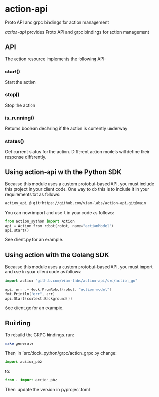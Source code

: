 # action-api

Proto API and grpc bindings for action management

*action-api* provides Proto API and grpc bindings for action management

## API

The action resource implements the following API:

### start()

Start the action

### stop()

Stop the action

### is_running()

Returns boolean declaring if the action is currently underway

### status()

Get current status for the action.  Different action models will define their response differently.

## Using action-api with the Python SDK

Because this module uses a custom protobuf-based API, you must include this project in your client code.  One way to do this is to include it in your requirements.txt as follows:

``` txt
action_api @ git+https://github.com/viam-labs/action-api.git@main
```

You can now import and use it in your code as follows:

``` python
from action_python import Action
api = Action.from_robot(robot, name="actionModel")
api.start()
```

See client.py for an example.

## Using action with the Golang SDK

Because this module uses a custom protobuf-based API, you must import and use in your client code as follows:

``` go
import action "github.com/viam-labs/action-api/src/action_go"

api, err := dock.FromRobot(robot, "action-model")
fmt.Println("err", err)
api.Start(context.Background())
```

See client.go for an example.

## Building

To rebuild the GRPC bindings, run:

``` bash
make generate
```

Then, in `src/dock_python/grpc/action_grpc.py change:

``` python
import action_pb2
```

to:

``` python
from . import action_pb2
```

Then, update the version in pyproject.toml
